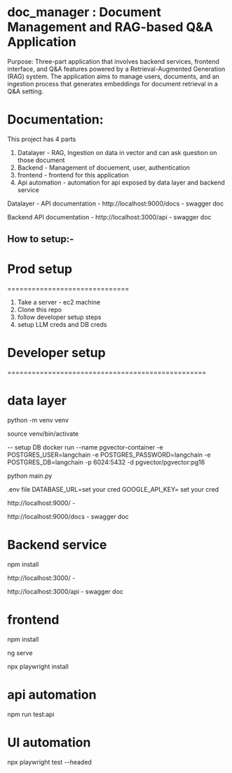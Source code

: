 # doc_manager : Document Management and RAG-based Q&A Application
Purpose: Three-part application that involves backend services,
frontend interface, and Q&A features powered by a Retrieval-Augmented Generation (RAG)
system. The application aims to manage users, documents, and an ingestion process that
generates embeddings for document retrieval in a Q&A setting.


# Documentation:
This project has 4 parts 
 1. Datalayer - RAG, Ingestion on data in vector and can ask question on those document
 2. Backend - Management of docuement, user, authentication
 3. frontend - frontend for this application
 4. Api automation - automation for api exposed by data layer and backend service



Datalayer - 
 API documentation - http://localhost:9000/docs - swagger doc

Backend 
 API documentation - http://localhost:3000/api - swagger doc





## How to setup:- 


# Prod setup
==============================
1. Take a server - ec2 machine
2. Clone this repo
3. follow developer setup steps
4. setup LLM creds and DB creds





# Developer setup
=================================================
# data layer

python -m venv venv

source venv/bin/activate

-- setup DB
docker run --name pgvector-container -e POSTGRES_USER=langchain -e POSTGRES_PASSWORD=langchain -e POSTGRES_DB=langchain -p 6024:5432 -d pgvector/pgvector:pg16

python main.py

.env file
DATABASE_URL=set your cred
GOOGLE_API_KEY= set your cred

http://localhost:9000/ - 

http://localhost:9000/docs - swagger doc


# Backend service

npm install


http://localhost:3000/ -

http://localhost:3000/api - swagger doc


# frontend
npm install

ng serve

npx playwright install




#  api automation
npm run test:api


# UI automation
npx playwright test --headed
